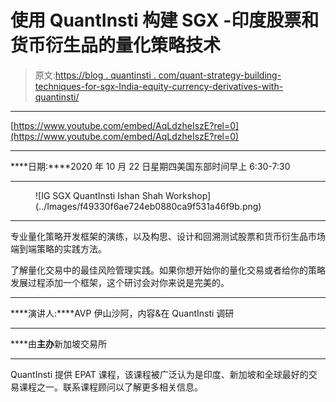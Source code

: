 # 使用 QuantInsti 构建 SGX -印度股票和货币衍生品的量化策略技术

> 原文:[https://blog . quantinsti . com/quant-strategy-building-techniques-for-sgx-India-equity-currency-derivatives-with-quantinsti/](https://blog.quantinsti.com/quant-strategy-building-techniques-for-sgx-india-equity-currency-derivatives-with-quantinsti/)

* * *

[https://www.youtube.com/embed/AqLdzheIszE?rel=0](https://www.youtube.com/embed/AqLdzheIszE?rel=0)

* * *

****日期:****2020 年 10 月 22 日星期四美国东部时间早上 6:30-7:30

* * *

<figure class="kg-card kg-image-card kg-width-full">![IG SGX QuantInsti Ishan Shah Workshop](../Images/f49330f6ae724eb0880ca9f531a46f9b.png)</figure>

* * *

专业量化策略开发框架的演练，以及构思、设计和回溯测试股票和货币衍生品市场端到端策略的实践方法。

了解量化交易中的最佳风险管理实践。如果你想开始你的量化交易或者给你的策略发展过程添加一个框架，这个研讨会对你来说是完美的。

* * *

****演讲人:****AVP 伊山沙阿，内容&在 QuantInsti 调研

* * *

****由**主办**新加坡交易所

* * *

QuantInsti 提供 EPAT 课程，该课程被广泛认为是印度、新加坡和全球最好的交易课程之一。联系课程顾问以了解更多相关信息。